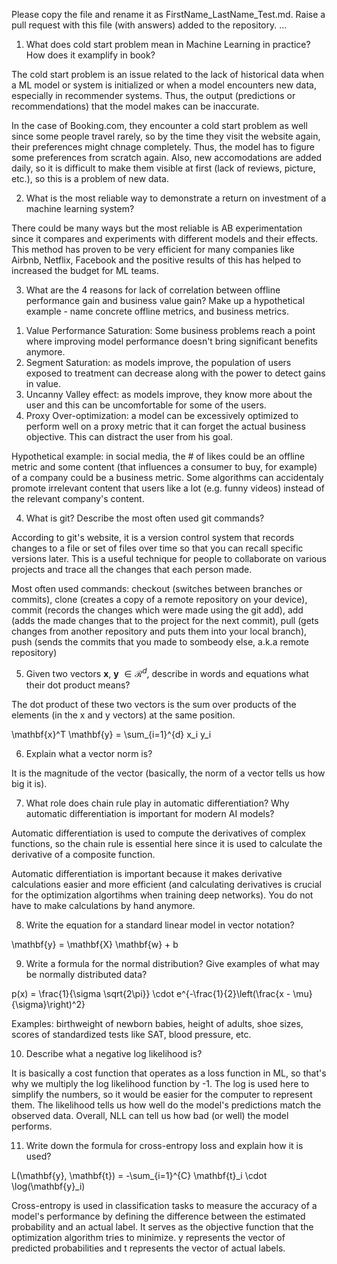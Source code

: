 Please copy the file and rename it as FirstName_LastName_Test.md. Raise a pull request with this file (with answers) added to the repository. 
...

1. What does cold start problem mean in Machine Learning in practice? How does it examplify in book?

The cold start problem is an issue related to the lack of historical data when a ML model or system is initialized or when a model encounters new data, especially in recommender systems. Thus, the output (predictions or recommendations) that the model makes can be inaccurate. 

In the case of Booking.com, they encounter a cold start problem as well since some people travel rarely, so by the time they visit the website again, their preferences might chnage completely. Thus, the model has to figure some preferences from scratch again. Also, new accomodations are added daily, so it is difficult to make them visible at first (lack of reviews, picture, etc.), so this is a problem of new data.

2. What is the most reliable way to demonstrate a return on investment of a machine learning system?

There could be many ways but the most reliable is AB experimentation since it compares and experiments with different models and their effects. This method has proven to be very efficient for many companies like Airbnb, Netflix, Facebook and the positive results of this has helped to increased the budget for ML teams. 

3. What are the 4 reasons for lack of correlation between offline performance gain and business value gain? Make up a hypothetical example - name concrete offline metrics, and business metrics. 

1) Value Performance Saturation: Some business problems reach a point where improving model performance doesn't bring significant benefits anymore.
2) Segment Saturation: as models improve, the population of users exposed to treatment can decrease along with the power to detect gains in value.
3) Uncanny Valley effect: as models improve, they know more about the user and this can be uncomfortable for some of the users.
4) Proxy Over-optimization: a model can be excessively optimized to perform well on a proxy metric that it can forget the actual business objective. This can distract the user from his goal.

Hypothetical example: in social media, the # of likes could be an offline metric and some content (that influences a consumer to buy, for example) of a company could be a business metric. Some algorithms can accidentaly promote irrelevant content that users like a lot (e.g. funny videos) instead of the relevant company's content.

4. What is git? Describe the most often used git commands?

According to git's website, it is a version control system that records changes to a file or set of files over time so that you can recall specific versions later. This is a useful technique for people to collaborate on various projects and trace all the changes that each person made.

Most often used commands: checkout (switches between branches or commits), clone (creates a copy of a remote repository on your device), commit (records the changes which were made using the git add), add (adds the made changes that to the project for the next commit), pull (gets changes from another repository and puts them into your local branch), push (sends the commits that you made to sombeody else, a.k.a remote repository) 

5. Given two vectors $\mathbf{x}$, $\mathbf{y}$ $\in \mathcal{R}^{d}$, describe in words and equations what their dot product means?

The dot product of these two vectors is the sum over products of the elements (in the x and y vectors) at the same position. 

\mathbf{x}^T \mathbf{y} = \sum_{i=1}^{d} x_i y_i

6. Explain what a vector norm is? 

It is the magnitude of the vector (basically, the norm of a vector tells us how big it is). 

7. What role does chain rule play in automatic differentiation? Why automatic differentiation is important for modern AI
models?

Automatic differentiation is used to compute the derivatives of complex functions, so the chain rule is essential here since it is used to calculate the derivative of a composite function.

Automatic differentiation is important because it makes derivative calculations easier and more efficient (and calculating derivatives is crucial for the optimization algortihms when training deep networks). You do not have to make calculations by hand anymore.

8. Write the equation for a standard linear model in vector notation?

\mathbf{y} = \mathbf{X} \mathbf{w} + b

9. Write a formula for the normal distribution? Give examples of what may be normally distributed data? 

p(x) = \frac{1}{\sigma \sqrt{2\pi}} \cdot e^{-\frac{1}{2}\left(\frac{x - \mu}{\sigma}\right)^2}

Examples: birthweight of newborn babies, height of adults, shoe sizes, scores of standardized tests like SAT, blood pressure, etc.

10. Describe what a negative log likelihood is?

It is basically a cost function that operates as a loss function in ML, so that's why we multiply the log likelihood function by -1. The log is used here to simplify the numbers, so it would be easier for the computer to represent them. The likelihood tells us how well do the model's predictions match the observed data. Overall, NLL can tell us how bad (or well) the model performs.

11. Write down the formula for cross-entropy loss and explain how it is used?

L(\mathbf{y}, \mathbf{t}) = -\sum_{i=1}^{C} \mathbf{t}_i \cdot \log(\mathbf{y}_i)

Cross-entropy is used in classification tasks to measure the accuracy of a model's performance by defining the difference between the estimated probability and an actual label. It serves as the objective function that the optimization algorithm tries to minimize. y represents the vector of predicted probabilities and t represents the vector of actual labels.

